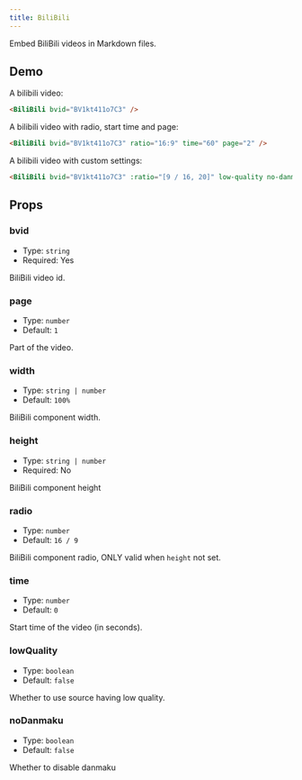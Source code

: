 ```yaml
---
title: BiliBili
---
```


Embed BiliBili videos in Markdown files.

<!-- more -->

## Demo

A bilibili video:

<BiliBili bvid="BV1kt411o7C3" />

```md
<BiliBili bvid="BV1kt411o7C3" />
```

A bilibili video with radio, start time and page:

<BiliBili bvid="BV1kt411o7C3" ratio="16:9" time="60" page="2" />

```md
<BiliBili bvid="BV1kt411o7C3" ratio="16:9" time="60" page="2" />
```

A bilibili video with custom settings:

<BiliBili bvid="BV1kt411o7C3" :ratio="[9 / 16, 20]" low-quality no-danmaku />

```md
<BiliBili bvid="BV1kt411o7C3" :ratio="[9 / 16, 20]" low-quality no-danmaku />
```

## Props

### bvid

- Type: `string`
- Required: Yes

BiliBili video id.

### page

- Type: `number`
- Default: `1`

Part of the video.

### width

- Type: `string | number`
- Default: `100%`

BiliBili component width.

### height

- Type: `string | number`
- Required: No

BiliBili component height

### radio

- Type: `number`
- Default: `16 / 9`

BiliBili component radio, ONLY valid when `height` not set.

### time

- Type: `number`
- Default: `0`

Start time of the video (in seconds).

### lowQuality

- Type: `boolean`
- Default: `false`

Whether to use source having low quality.

### noDanmaku

- Type: `boolean`
- Default: `false`

Whether to disable danmaku
